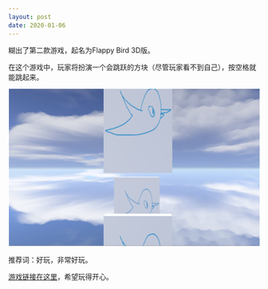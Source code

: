 ```yaml
---
layout: post
date: 2020-01-06
---
```






糊出了第二款游戏，起名为Flappy Bird 3D版。

在这个游戏中，玩家将扮演一个会跳跃的方块（尽管玩家看不到自己），按空格就能跳起来。

![1578313783276](/assets/1578313783276-1578313794306.png)



推荐词：好玩，非常好玩。

[游戏链接在这里](/app/flappybird3d)，希望玩得开心。

